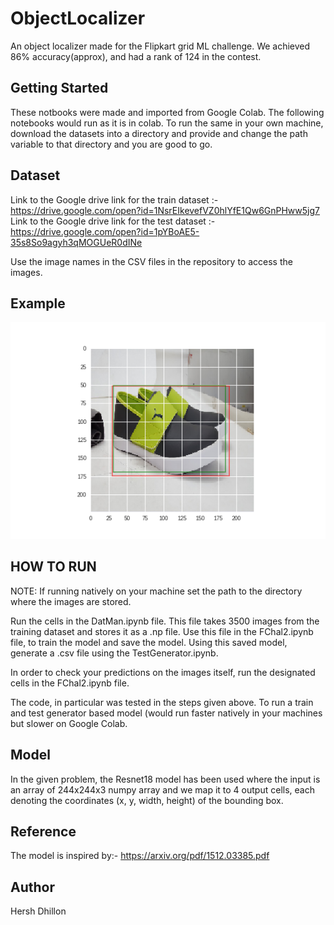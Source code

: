 # ObjectLocalizer
An object localizer made for the Flipkart grid ML challenge. We achieved 86% accuracy(approx), and had a rank of 124 in the contest.

## Getting Started
These notbooks were made and imported from Google Colab. The following notebooks would run as it is in colab. To run the same in your own machine, download the datasets into a directory and provide and change the path variable to that directory and you are good to go.

## Dataset
Link to the Google drive link for the train dataset :- https://drive.google.com/open?id=1NsrEIkevefVZ0hlYfE1Qw6GnPHww5jg7
Link to the Google drive link for the test dataset :- https://drive.google.com/open?id=1pYBoAE5-35s8So9agyh3qMOGUeR0dINe

Use the image names in the CSV files in the repository to access the images.

## Example
![alt text](173.png)

## HOW TO RUN

NOTE: If running natively on your machine set the path to the directory where the images are stored.

Run the cells in the DatMan.ipynb file. This file takes 3500 images from the training dataset and stores it as a .np file.
Use this file in the FChal2.ipynb file, to train the model and save the model.
Using this saved model, generate a .csv file using the TestGenerator.ipynb.

In order to check your predictions on the images itself, run the designated cells in the FChal2.ipynb file.

The code, in particular was tested in the steps given above. To run a train and test generator based model (would run faster natively in your machines but slower on Google Colab.

## Model

In the given problem, the Resnet18 model has been used where the input is an array of 244x244x3 numpy array and we map it to 4 output cells, each denoting the coordinates (x, y, width, height) of the bounding box.

## Reference
The model is inspired by:- https://arxiv.org/pdf/1512.03385.pdf

## Author

Hersh Dhillon
